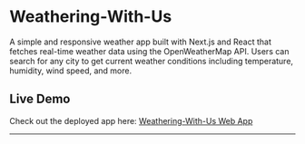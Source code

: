 # Weathering-With-Us

A simple and responsive weather app built with Next.js and React that fetches real-time weather data using the OpenWeatherMap API. Users can search for any city to get current weather conditions including temperature, humidity, wind speed, and more.

## Live Demo

Check out the deployed app here: [Weathering-With-Us Web App](https://weatheringwithus-jczkfthi0-carl-melvin-erosas-projects.vercel.app/)

---

